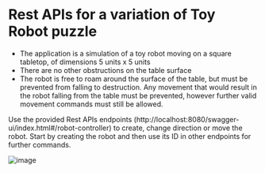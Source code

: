 # Rest APIs for a variation of Toy Robot puzzle

- The application is a simulation of a toy robot moving on a square tabletop, of dimensions 5 units x 5 units
- There are no other obstructions on the table surface
- The robot is free to roam around the surface of the table, but must be prevented from falling to destruction. Any movement that would result in the robot falling from the table must be prevented, however further valid movement commands must still be allowed.

Use the provided Rest APIs endpoints (http://localhost:8080/swagger-ui/index.html#/robot-controller) to create, change direction or move the robot. Start by creating the robot and then use its ID in other endpoints for further commands.



![image](https://user-images.githubusercontent.com/21066026/221660632-80aca773-2f25-4ad6-8c4e-c22dceaab38a.png)
